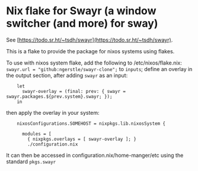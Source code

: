 # Nix flake for Swayr (a window switcher (and more) for sway)

See  [https://todo.sr.ht/~tsdh/swayr](https://todo.sr.ht/~tsdh/swayr).

This is a flake to provide the package for nixos systems using flakes.

To use with nixos system flake, add the following to /etc/nixos/flake.nix:
`    swayr.url = "github:ngerstle/swayr-clone";` to `inputs`;
define an overlay in the output section, after adding `swayr` as an input: 
```
    let
      swayr-overlay = (final: prev: { swayr = swayr.packages.${prev.system}.swayr; });
    in
```
then apply the overlay in your system:
```
    nixosConfigurations.SOMEHOST = nixpkgs.lib.nixosSystem {
   
      modules = [
        { nixpkgs.overlays = [ swayr-overlay ]; }
        ./configuration.nix
```

It can then be accessed in configuration.nix/home-manger/etc using the standard `pkgs.swayr`
